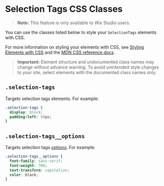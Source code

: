 <!-- This article was published using the Doc Push single-sourcing tool. Any changes to this article MUST be made in the source file. Find it at www.github.com/wix-private/velo-docs.-->

# Selection Tags CSS Classes

> **Note:** This feature is only available to Wix Studio users.

You can use the classes listed below
to style your `SelectionTags` elements with CSS.

For more information on styling your elements with CSS, see
[Styling Elements with CSS]($w/styling-elements-with-css) and the
[MDN CSS reference docs](https://developer.mozilla.org/en-US/docs/Learn/CSS).

<blockquote class="important">

__Important:__
Element structure and undocumented class names
may change without advance warning.
To avoid unintended style changes to your site,
select elements with the documented class names only.

</blockquote>

## `.selection-tags`

Targets selection tags elements.
For example:

```css
.selection-tags {
  display: block;
  padding-left: 50px;
}
```

## `.selection-tags__options`

Targets selection tags [options]($w/selectiontags/options).
For example:

```css
.selection-tags__options {
  font-family: sans-serif;
  font-weight: 700;
  text-transform: capitalize;
  color: black;
}
```
